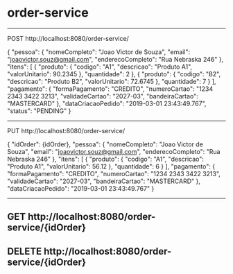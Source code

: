 # order-service

-------------------------------------------------------
POST
http://localhost:8080/order-service/

{
    "pessoa": {
        "nomeCompleto": "Joao Victor de Souza",
        "email": "joaovictor.souz@gmail.com",
        "enderecoCompleto": "Rua Nebraska 246"
    },
    "itens": [
        {
            "produto": {
                "codigo": "A1",
                "descricao": "Produto A1",
                "valorUnitario": 90.2345
            },
            "quantidade": 2
        },
        {
            "produto": {
                "codigo": "B2",
                "descricao": "Produto B2",
                "valorUnitario": 72.6745
            },
            "quantidade": 7
        }
    ],
    "pagamento": {
        "formaPagamento": "CREDITO",
        "numeroCartao": "1234 2343 3422 3213",
        "validadeCartao": "2027-03",
        "bandeiraCartao": "MASTERCARD"
    },
    "dataCriacaoPedido": "2019-03-01 23:43:49.767",
    "status": "PENDING"
}

-------------------------------------------------------
PUT
http://localhost:8080/order-service/

{
	"idOrder": {idOrder},
    "pessoa": {
        "nomeCompleto": "Joao Victor de Souza",
        "email": "joaovictor.souz@gmail.com",
        "enderecoCompleto": "Rua Nebraska 246"
    },
    "itens": [
        {
            "produto": {
                "codigo": "A1",
                "descricao": "Produto A1",
                "valorUnitario": 56.12
            },
            "quantidade": 6
        }
    ],
    "pagamento": {
        "formaPagamento": "CREDITO",
        "numeroCartao": "1234 2343 3422 3213",
        "validadeCartao": "2027-03",
        "bandeiraCartao": "MASTERCARD"
    },
    "dataCriacaoPedido": "2019-03-01 23:43:49.767"
}

-------------------------------------------------------
GET
http://localhost:8080/order-service/{idOrder}
-------------------------------------------------------
DELETE
http://localhost:8080/order-service/{idOrder}
-------------------------------------------------------
